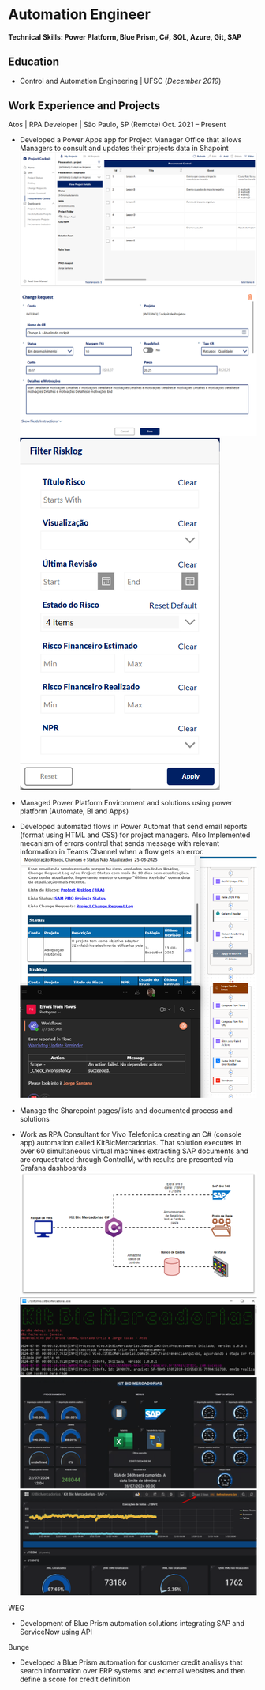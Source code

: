 # Automation Engineer

#### Technical Skills: Power Platform, Blue Prism, C#, SQL, Azure, Git, SAP

## Education
- Control and Automation Engineering | UFSC (_December 2019_)

## Work Experience and Projects
Atos | RPA Developer | São Paulo, SP (Remote) Oct. 2021 – Present
- Developed a Power Apps app for Project Manager Office that allows Managers to consult and updates their projects data in Shapoint
![Project Cockpit](/assets/img/Home.png)
![Project Cockpit](/assets/img/form.png)
![Project Cockpit](/assets/img/filter.png)

- Managed Power Platform Environment and solutions using power platform (Automate, BI and Apps)
- Developed automated flows in Power Automat that send email reports (format using HTML and CSS) for project managers. Also Implemented mecanism of errors control that sends message with relevant information in Teams Channel when a flow gets an error.
![Project Cockpit](/assets/img/watchdog.png)

- Manage the Sharepoint pages/lists and documented process and solutions

- Work as RPA Consultant for Vivo Telefonica creating an C# (console app) automation called KitBicMercadorias. That solution executes in over 60 simultaneous virtual machines extracting SAP documents and are orquestrated through ControlM, with results are presented via Grafana dashboards
![Project Cockpit](/assets/img/KitBicMercadorias.png)
![Project Cockpit](/assets/img/KitBic_Console.png)
![Project Cockpit](/assets/img/Grafana.png)
![Project Cockpit](/assets/img/GrafanaKitBic2.png)

WEG
- Development of Blue Prism automation solutions integrating SAP and ServiceNow using API

Bunge
- Developed a Blue Prism automation for customer credit analisys that search information over ERP systems and external websites and then define a score for credit definition 

